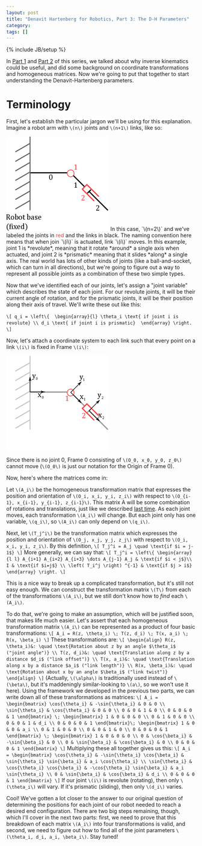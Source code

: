 ```yaml
---
layout: post
title: "Denavit Hartenberg for Robotics, Part 3: The D-H Parameters"
category: 
tags: []
---
```

{% include JB/setup %}

In [Part 1](/2012/06/05/denavit-hartenberg-robotic-control/) and [Part 2](/2012/06/09/denavit-hartenberg-for-robotics-part-2-homogeneous-matrices/) of this series, we talked about why inverse kinematics could be useful, and did some background on coordinate transformations and homogeneous matrices. Now we're going to put that together to start understanding the Denavit-Hartenberg parameters. 

# Terminology

First, let's establish the particular jargon we'll be using for this explanation. Imagine a robot arm with `\(n\)` joints and `\(n+1\)` links, like so:

<img src="/img/2012-06-10/manipulator_links.png">
In this case, `\(n=2\)` and we've labeled the joints in <font color="ff3c3c">red</font> and the links in black. The naming convention here means that when join `\(i\)` is actuated, link `\(i\)` moves. In this example, joint 1 is *revolute*, meaning that it rotate *around* a single axis when actuated, and joint 2 is *prismatic* meaning that it slides *along* a single axis. The real world has lots of other kinds of joints (like a ball-and-socket, which can turn in all directions), but we're going to figure out a way to represent all possible joints as a combination of these two simple types. 

Now that we've identified each of our joints, let's assign a "joint variable" which describes the state of each joint. For our revolute joints, it will be their current angle of rotation, and for the prismatic joints, it will be their position along their axis of travel. We'll write these out like this:

`\[
q_i = \left\{  \begin{array}{l}
\theta_i \text{ if joint i is revolute} \\
d_i \text{ if joint i is prismatic} 
\end{array} \right.
\]`

Now, let's attach a coordinate system to each link such that every point on a link `\(i\)` is fixed in Frame `\(i\)`:

<img src="/img/2012-06-10/manipulator_links_frames.png">

Since there is no joint 0, Frame 0 consisting of `\(O_0, x_0, y_0, z_0\)` cannot move (`\(O_0\)` is just our notation for the Origin of Frame 0).

Now, here's where the matrices come in:

Let `\(A_i\)` be the homogeneous transformation matrix that expresses the position and orientation of `\(O_i, x_i, y_i, z_i\)` with respect to `\(O_{i-1}, x_{i-1}, y_{i-1}, z_{i-1}\)`. This matrix A will be some combination of rotations and translations, just like we described [last time](/2012/06/09/denavit-hartenberg-for-robotics-part-2-homogeneous-matrices/). As each joint moves, each transformation `\(A_i\)` will change. But each joint only has one variable, `\(q_i\)`, so `\(A_i\)` can only depend on `\(q_i\)`.

Next, let `\(T_j^i\)` be the transformation matrix which expresses the position and orientation of `\(O_j, x_j, y_j, z_j\)` with respect to `\(O_i, x_i, y_i, z_i\)`. By this definition, 
`\[
T_j^i = A_j \quad \text{if $i = j-1$}
\]`
More generally, we can say that:
`\[
T_j^i = \left\{
\begin{array}{l l}
A_{i+1} A_{i+2} A_{i+3} \dots A_{j-1} A_j & \text{if $i < j$}\\
I & \text{if $i=j$} \\
\left( T_i^j \right) ^{-1} & \text{if $j > i$}
\end{array}
\right.
\]`

This is a nice way to break up a complicated transformation, but it's still not easy enough. We can construct the transformation matrix `\(T\)` from each of the transformations `\(A_i\)`, but we still don't know how to *find* each `\(A_i\)`.

To do that, we're going to make an assumption, which will be justified soon, that makes life much easier. Let's assert that each homogeneous transformation matrix `\(A_i\)` can be represented as a product of four basic transformations:
`\[
A_i = R(z, \theta_i) \; T(z, d_i) \; T(x, a_i) \; R(x, \beta_i)
\]`
These transformations are:
`\[
\begin{align}
R(z, \theta_i)&: \quad \text{Rotation about z by an angle $\theta_i$ ("joint angle")} \\
T(z, d_i)&: \quad \text{Translation along z by a distance $d_i$ ("link offset")} \\
T(x, a_i)&: \quad \text{Translation along x by a distance $a_i$ ("link length")} \\
R(x, \beta_i)&: \quad \text{Rotation about x by an angle $\beta_i$ ("link twist")}
\end{align}
\]`
(Actually, `\(\alpha\)` is traditionally used instead of `\(\beta\)`, but it's maddeningly similar-looking to `\(a\)`, so we won't use it here). Using the framework we developed in the previous two parts, we can write down all of these transformations as matrices:
`\[
A_i = \begin{bmatrix}
\cos{\theta_i} & -\sin{\theta_i} & 0 & 0 \\
\sin{\theta_i} & \cos{\theta_i} & 0 & 0 \\
0 & 0 & 1 & 0 \\
0 & 0 & 0 & 1
\end{bmatrix} \; \begin{bmatrix}
1 & 0 & 0 & 0 \\
0 & 1 & 0 & 0 \\
0 & 0 & 1 & d_i \\
0 & 0 & 0 & 1
\end{bmatrix}\; \begin{bmatrix}
1 & 0 & 0 & a_i \\
0 & 1 & 0 & 0 \\
0 & 0 & 1 & 0 \\
0 & 0 & 0 & 1
\end{bmatrix} \; \begin{bmatrix}
1 & 0 & 0 & 0 \\
0 & \cos{\beta_i} & -\sin{\beta_i} & 0 \\
0 & \sin{\beta_i} & \cos{\beta_i} & 0 \\
0 & 0 & 0 & 1
\end{bmatrix}
\]`
Multiplying these all together gives us this:
`\[
A_i = \begin{bmatrix}
\cos{\theta_i} & -\sin{\theta_i} \cos{\beta_i} & \sin{\theta_i} \sin{\beta_i} & a_i \cos{\theta_i} \\
\sin{\theta_i} & \cos{\theta_i} \cos{\beta_i} & -\cos{\theta_i} \sin{\beta_i} & a_i \sin{\theta_i} \\
0 & \sin{\beta_i} & \cos{\beta_i} & d_i \\
0 & 0 & 0 & 1
\end{bmatrix}
\]`
If our joint `\(i\)` is revolute (rotating), then only `\(\theta_i\)` will vary. If it's prismatic (sliding), then only `\(d_i\)` varies. 

Cool! We've gotten a lot closer to the answer to our original question of determining the positions for each joint of our robot needed to reach a desired end configuration. There are two big steps remaining, though, which I'll cover in the next two parts: first, we need to prove that this breakdown of each matrix `\(A_i\)` into four transformations is valid, and second, we need to figure out how to find all of the joint parameters `\(\theta_i, d_i, a_i, \beta_i\)`. Stay tuned!

